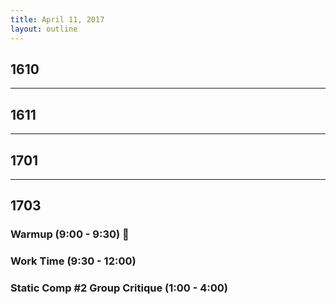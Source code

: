 ```yaml
---
title: April 11, 2017
layout: outline
---
```


## 1610

-----------------------------------------------

## 1611

-----------------------------------------------

## 1701

-----------------------------------------------

## 1703

### Warmup (9:00 - 9:30) :muscle:

### Work Time (9:30 - 12:00)

### Static Comp #2 Group Critique (1:00 - 4:00)
